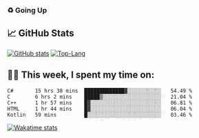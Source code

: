 ### ♻️ Going Up

<!--
**HUGHNew/HUGHNew** is a ✨ _special_ ✨ repository because its `README.md` (this file) appears on your GitHub profile.

Here are some ideas to get you started:

- 🔭 I’m currently working on ...
- 🌱 I’m currently learning ...
- 👯 I’m looking to collaborate on ...
- 🤔 I’m looking for help with ...
- 💬 Ask me about ...
- 📫 How to reach me: ...
- 😄 Pronouns: ...
- ⚡ Fun fact: ...
-->

## 📈 GitHub Stats

[![GitHub stats](https://github-readme-stats.vercel.app/api?username=HUGHNew&theme=onedark)](https://github.com/anuraghazra/github-readme-stats)
[![Top-Lang](https://github-readme-stats.vercel.app/api/top-langs/?username=HUGHNew&theme=onedark&langs_count=8)](https://github.com/anuraghazra/github-readme-stats)

## 👨‍💻 This week, I spent my time on:

<!--START_SECTION:waka-->
```text
C#       15 hrs 38 mins  █████████████▓░░░░░░░░░░░   54.49 % 
C        6 hrs 2 mins    █████▒░░░░░░░░░░░░░░░░░░░   21.04 % 
C++      1 hr 57 mins    █▓░░░░░░░░░░░░░░░░░░░░░░░   06.81 % 
HTML     1 hr 44 mins    █▓░░░░░░░░░░░░░░░░░░░░░░░   06.04 % 
Kotlin   59 mins         █░░░░░░░░░░░░░░░░░░░░░░░░   03.46 % 
```
<!--END_SECTION:waka-->

[![Wakatime stats](https://github-readme-stats.vercel.app/api/wakatime?username=HUGHNew&theme=onedark)](https://github.com/anuraghazra/github-readme-stats)

